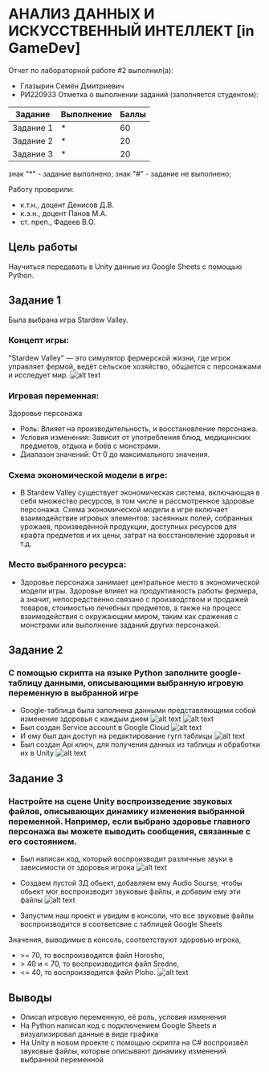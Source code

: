 # АНАЛИЗ ДАННЫХ И ИСКУССТВЕННЫЙ ИНТЕЛЛЕКТ [in GameDev]
Отчет по лабораторной работе #2 выполнил(а):
- Глазырин Семён Дмитриевич
- РИ220933
Отметка о выполнении заданий (заполняется студентом):

| Задание | Выполнение | Баллы |
| ------ | ------ | ------ |
| Задание 1 | * | 60 |
| Задание 2 | * | 20 |
| Задание 3 | * | 20 |

знак "*" - задание выполнено; знак "#" - задание не выполнено;

Работу проверили:
- к.т.н., доцент Денисов Д.В.
- к.э.н., доцент Панов М.А.
- ст. преп., Фадеев В.О.

## Цель работы
Научиться передавать в Unity данные из Google Sheets с помощью Python.

## Задание 1
Была выбрана игра Stardew Valley.
### Концепт игры:
"Stardew Valley" — это симулятор фермерской жизни, где игрок управляет фермой, ведёт сельское хозяйство, общается с персонажами и исследует мир.
![alt text](https://github.com/SemenGlazyrin/Unity/blob/0c28e26752d6b872e3132bb48585027f366a6264/screens/lab2/StardewValley.jpg)

### Игровая переменная:
Здоровье персонажа
- Роль: Влияет на производительность, и восстановление персонажа.
- Условия изменения: Зависит от употребления блюд, медицинских предметов, отдыха и боёв с монстрами.
- Диапазон значений: От 0 до максимального значения.

### Схема экономической модели в игре:
- В Stardew Valley существует экономическая система, включающая в себя множество ресурсов, в том числе и рассмотренное здоровье персонажа. Схема экономической модели в игре включает взаимодействие игровых элементов: засеянных полей, собранных урожаев, произведённой продукции, доступных ресурсов для крафта предметов и их цены, затрат на восстановление здоровья и т.д. 

### Место выбранного ресурса:
- Здоровье персонажа занимает центральное место в экономической модели игры. Здоровье влияет на продуктивность работы фермера, а значит, непосредственно связано с производством и продажей товаров, стоимостью лечебных предметов, а также на процесс взаимодействия с окружающим миром, таким как сражения с монстрами или выполнение заданий других персонажей.

## Задание 2
### С помощью скрипта на языке Python заполните google-таблицу данными, описывающими выбранную игровую переменную в выбранной игре
- Google-таблица была заполнена данными представляющими собой изменение здоровья с каждым днем
![alt text](https://github.com/SemenGlazyrin/Unity/blob/0c28e26752d6b872e3132bb48585027f366a6264/screens/lab2/python.png)
![alt text](https://github.com/SemenGlazyrin/Unity/blob/0c28e26752d6b872e3132bb48585027f366a6264/screens/lab2/graph.png)
- Был создан Service account в Google Cloud 
![alt text](https://github.com/SemenGlazyrin/Unity/blob/0c28e26752d6b872e3132bb48585027f366a6264/screens/lab2/serviceAccauntSettings.png)
- И ему был дан доступ на редактирование гугл таблицы
![alt text](https://github.com/SemenGlazyrin/Unity/blob/0c28e26752d6b872e3132bb48585027f366a6264/screens/lab2/serviceAccaunt.png)
- Был создан Api ключ, для получения данных из таблицы и обработки их в Unity
![alt text](https://github.com/SemenGlazyrin/Unity/blob/0c28e26752d6b872e3132bb48585027f366a6264/screens/lab2/api.png)

## Задание 3
### Настройте на сцене Unity воспроизведение звуковых файлов, описывающих динамику изменения выбранной переменной. Например, если выбрано здоровье главного персонажа вы можете выводить сообщения, связанные с его состоянием.
- Был написан код, который воспроизводит различные звуки в зависимости от здоровья игрока
![alt text](https://github.com/SemenGlazyrin/Unity/blob/0c28e26752d6b872e3132bb48585027f366a6264/screens/lab2/sounds.png)

- Создаем пустой 3Д обьект, добавляем ему Audio Sourse, чтобы обьект мог воспроизводит звуковые файлы, и добавим ему эти файлы
![alt text](https://github.com/SemenGlazyrin/Unity/blob/0c28e26752d6b872e3132bb48585027f366a6264/screens/lab2/empty.png)

- Запустим наш проект и увидим в консоли, что все звуковые файлы воспроизводится в соответсвие с таблицей Google Sheets

Значения, выводимые в консоль, соответствуют здоровью игрока,
- \>= 70, то воспроизводится файл Horosho, 
- \> 40 и < 70, то воспроизводится файл Sredne, 
- <= 40, то воспроизводится файл Ploho.
![alt text](https://github.com/SemenGlazyrin/Unity/blob/0c28e26752d6b872e3132bb48585027f366a6264/screens/lab2/DebugLog.png)



## Выводы
- Описал игровую переменную, её роль, условия изменения
- На Python написал код с подключением Google Sheets  и визуализировал данные в виде графика
- На Unity в новом проекте с помощью скрипта на C# воспроизвёл звуковые файлы, которые описывают динамику изменений выбранной переменной